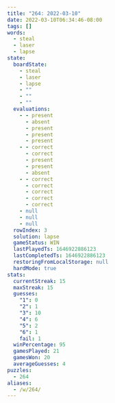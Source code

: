 ```yaml
---
title: "264: 2022-03-10"
date: 2022-03-10T06:34:46-08:00
tags: []
words:
  - steal
  - laser
  - lapse
state:
  boardState:
    - steal
    - laser
    - lapse
    - ""
    - ""
    - ""
  evaluations:
    - - present
      - absent
      - present
      - present
      - present
    - - correct
      - correct
      - present
      - present
      - absent
    - - correct
      - correct
      - correct
      - correct
      - correct
    - null
    - null
    - null
  rowIndex: 3
  solution: lapse
  gameStatus: WIN
  lastPlayedTs: 1646922886123
  lastCompletedTs: 1646922886123
  restoringFromLocalStorage: null
  hardMode: true
stats:
  currentStreak: 15
  maxStreak: 15
  guesses:
    "1": 0
    "2": 1
    "3": 10
    "4": 6
    "5": 2
    "6": 1
    fail: 1
  winPercentage: 95
  gamesPlayed: 21
  gamesWon: 20
  averageGuesses: 4
puzzles:
  - 264
aliases:
  - /w/264/
---
```

<!-- more -->
